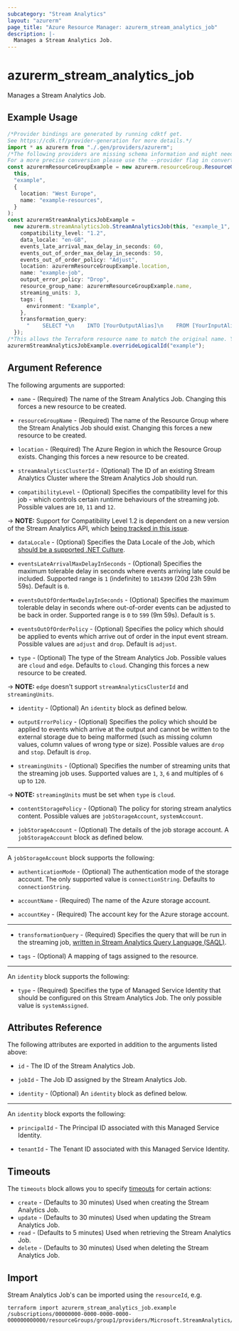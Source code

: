 ```yaml
---
subcategory: "Stream Analytics"
layout: "azurerm"
page_title: "Azure Resource Manager: azurerm_stream_analytics_job"
description: |-
  Manages a Stream Analytics Job.
---
```


# azurerm\_stream\_analytics\_job

Manages a Stream Analytics Job.

## Example Usage

```typescript
/*Provider bindings are generated by running cdktf get.
See https://cdk.tf/provider-generation for more details.*/
import * as azurerm from "./.gen/providers/azurerm";
/*The following providers are missing schema information and might need manual adjustments to synthesize correctly: azurerm.
For a more precise conversion please use the --provider flag in convert.*/
const azurermResourceGroupExample = new azurerm.resourceGroup.ResourceGroup(
  this,
  "example",
  {
    location: "West Europe",
    name: "example-resources",
  }
);
const azurermStreamAnalyticsJobExample =
  new azurerm.streamAnalyticsJob.StreamAnalyticsJob(this, "example_1", {
    compatibility_level: "1.2",
    data_locale: "en-GB",
    events_late_arrival_max_delay_in_seconds: 60,
    events_out_of_order_max_delay_in_seconds: 50,
    events_out_of_order_policy: "Adjust",
    location: azurermResourceGroupExample.location,
    name: "example-job",
    output_error_policy: "Drop",
    resource_group_name: azurermResourceGroupExample.name,
    streaming_units: 3,
    tags: {
      environment: "Example",
    },
    transformation_query:
      "    SELECT *\n    INTO [YourOutputAlias]\n    FROM [YourInputAlias]\n",
  });
/*This allows the Terraform resource name to match the original name. You can remove the call if you don't need them to match.*/
azurermStreamAnalyticsJobExample.overrideLogicalId("example");

```

## Argument Reference

The following arguments are supported:

*   `name` - (Required) The name of the Stream Analytics Job. Changing this forces a new resource to be created.

*   `resourceGroupName` - (Required) The name of the Resource Group where the Stream Analytics Job should exist. Changing this forces a new resource to be created.

*   `location` - (Required) The Azure Region in which the Resource Group exists. Changing this forces a new resource to be created.

*   `streamAnalyticsClusterId` - (Optional) The ID of an existing Stream Analytics Cluster where the Stream Analytics Job should run.

*   `compatibilityLevel` - (Optional) Specifies the compatibility level for this job - which controls certain runtime behaviours of the streaming job. Possible values are `10`, `11` and `12`.

\-> **NOTE:** Support for Compatibility Level 1.2 is dependent on a new version of the Stream Analytics API, which [being tracked in this issue](https://github.com/Azure/azure-rest-api-specs/issues/5604).

*   `dataLocale` - (Optional) Specifies the Data Locale of the Job, which [should be a supported .NET Culture](https://msdn.microsoft.com/en-us/library/system.globalization.culturetypes\(v=vs.110\).aspx).

*   `eventsLateArrivalMaxDelayInSeconds` - (Optional) Specifies the maximum tolerable delay in seconds where events arriving late could be included. Supported range is `1` (indefinite) to `1814399` (20d 23h 59m 59s). Default is `0`.

*   `eventsOutOfOrderMaxDelayInSeconds` - (Optional) Specifies the maximum tolerable delay in seconds where out-of-order events can be adjusted to be back in order. Supported range is `0` to `599` (9m 59s). Default is `5`.

*   `eventsOutOfOrderPolicy` - (Optional) Specifies the policy which should be applied to events which arrive out of order in the input event stream. Possible values are `adjust` and `drop`. Default is `adjust`.

*   `type` - (Optional) The type of the Stream Analytics Job. Possible values are `cloud` and `edge`. Defaults to `cloud`. Changing this forces a new resource to be created.

\-> **NOTE:** `edge` doesn't support `streamAnalyticsClusterId` and `streamingUnits`.

*   `identity` - (Optional) An `identity` block as defined below.

*   `outputErrorPolicy` - (Optional) Specifies the policy which should be applied to events which arrive at the output and cannot be written to the external storage due to being malformed (such as missing column values, column values of wrong type or size). Possible values are `drop` and `stop`. Default is `drop`.

*   `streamingUnits` - (Optional) Specifies the number of streaming units that the streaming job uses. Supported values are `1`, `3`, `6` and multiples of `6` up to `120`.

\-> **NOTE:** `streamingUnits` must be set when `type` is `cloud`.

*   `contentStoragePolicy` - (Optional) The policy for storing stream analytics content. Possible values are `jobStorageAccount`, `systemAccount`.

*   `jobStorageAccount` - (Optional) The details of the job storage account. A `jobStorageAccount` block as defined below.

***

A `jobStorageAccount` block supports the following:

*   `authenticationMode` - (Optional) The authentication mode of the storage account. The only supported value is `connectionString`. Defaults to `connectionString`.

*   `accountName` - (Required) The name of the Azure storage account.

*   `accountKey` - (Required) The account key for the Azure storage account.

***

*   `transformationQuery` - (Required) Specifies the query that will be run in the streaming job, [written in Stream Analytics Query Language (SAQL)](https://msdn.microsoft.com/library/azure/dn834998).

*   `tags` - (Optional) A mapping of tags assigned to the resource.

***

An `identity` block supports the following:

* `type` - (Required) Specifies the type of Managed Service Identity that should be configured on this Stream Analytics Job. The only possible value is `systemAssigned`.

## Attributes Reference

The following attributes are exported in addition to the arguments listed above:

*   `id` - The ID of the Stream Analytics Job.

*   `jobId` - The Job ID assigned by the Stream Analytics Job.

*   `identity` - (Optional) An `identity` block as defined below.

***

An `identity` block exports the following:

*   `principalId` - The Principal ID associated with this Managed Service Identity.

*   `tenantId` - The Tenant ID associated with this Managed Service Identity.

## Timeouts

The `timeouts` block allows you to specify [timeouts](https://www.terraform.io/language/resources/syntax#operation-timeouts) for certain actions:

* `create` - (Defaults to 30 minutes) Used when creating the Stream Analytics Job.
* `update` - (Defaults to 30 minutes) Used when updating the Stream Analytics Job.
* `read` - (Defaults to 5 minutes) Used when retrieving the Stream Analytics Job.
* `delete` - (Defaults to 30 minutes) Used when deleting the Stream Analytics Job.

## Import

Stream Analytics Job's can be imported using the `resourceId`, e.g.

```shell
terraform import azurerm_stream_analytics_job.example /subscriptions/00000000-0000-0000-0000-000000000000/resourceGroups/group1/providers/Microsoft.StreamAnalytics/streamingJobs/job1
```
